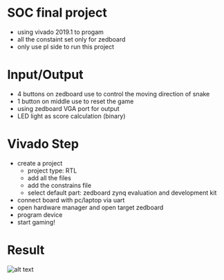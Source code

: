 # SOC final project
  - using vivado 2019.1 to progam
  - all the constaint set only for zedboard
  - only use pl side to run this project
# Input/Output
  - 4 buttons on zedboard use to control the moving direction of snake
  - 1 button on middle use to reset the game
  - using zedboard VGA port for output
  - LED light as score calculation (binary) 

# Vivado Step
  - create a project
    - project type: RTL
    - add all the files
    - add the constrains file
    - select default part: zedboard zynq evaluation and development kit
  - connect board with pc/laptop via uart
  - open hardware manager and open target zedboard
  - program device
  - start gaming!
# Result
  ![alt text](https://github.com/wenyee9797/zedboard-snake-game/tree/main/picture/game.JPG)
